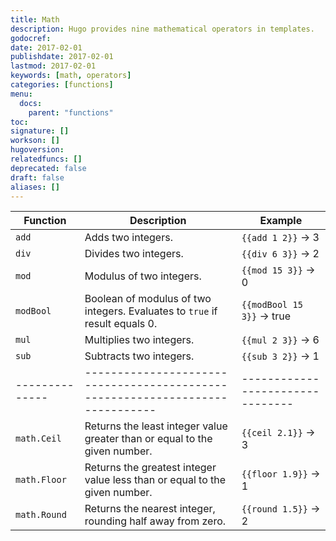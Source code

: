 ```yaml
---
title: Math
description: Hugo provides nine mathematical operators in templates.
godocref:
date: 2017-02-01
publishdate: 2017-02-01
lastmod: 2017-02-01
keywords: [math, operators]
categories: [functions]
menu:
  docs:
    parent: "functions"
toc:
signature: []
workson: []
hugoversion:
relatedfuncs: []
deprecated: false
draft: false
aliases: []
---
```


| Function     | Description                                                                 | Example                        |
|--------------|-----------------------------------------------------------------------------|--------------------------------|
| `add`        | Adds two integers.                                                          | `{{add 1 2}}` &rarr; 3         |
| `div`        | Divides two integers.                                                       | `{{div 6 3}}` &rarr; 2         |
| `mod`        | Modulus of two integers.                                                    | `{{mod 15 3}}` &rarr; 0        |
| `modBool`    | Boolean of modulus of two integers. Evaluates to `true` if result equals 0. | `{{modBool 15 3}}` &rarr; true |
| `mul`        | Multiplies two integers.                                                    | `{{mul 2 3}}` &rarr; 6         |
| `sub`        | Subtracts two integers.                                                     | `{{sub 3 2}}` &rarr; 1         |
|--------------|-----------------------------------------------------------------------------|--------------------------------|
| `math.Ceil`  | Returns the least integer value greater than or equal to the given number.  | `{{ceil 2.1}}` &rarr; 3        |
| `math.Floor` | Returns the greatest integer value less than or equal to the given number.  | `{{floor 1.9}}` &rarr; 1       |
| `math.Round` | Returns the nearest integer, rounding half away from zero.                  | `{{round 1.5}}` &rarr; 2       |
